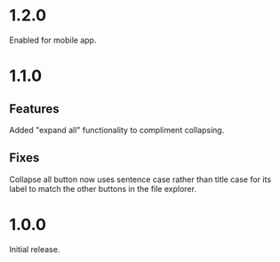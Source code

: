 # 1.2.0

Enabled for mobile app.

# 1.1.0

## Features

Added "expand all" functionality to compliment collapsing.

## Fixes

Collapse all button now uses sentence case rather than title case for its label to match the other buttons in the file explorer.

# 1.0.0

Initial release.
